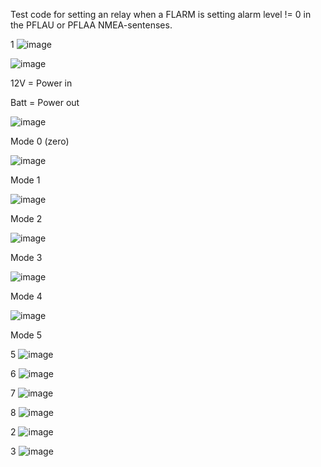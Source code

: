 Test code for setting an relay when a FLARM is setting alarm level != 0 in the PFLAU or PFLAA NMEA-sentenses.

1
![image](https://github.com/speedbird620/Blinker/assets/50543575/8bd8dc96-e763-4517-a3cc-e13d8cc22ca7)


![image](https://github.com/speedbird620/Blinker/assets/50543575/f4074236-48d8-4293-b9d3-2956fef9fdef)

12V = Power in

Batt = Power out


![image](https://github.com/speedbird620/Blinker/assets/50543575/61bcfdfc-2190-44fe-983a-acde7f9d7a1b)

Mode 0 (zero)



![image](https://github.com/speedbird620/Blinker/assets/50543575/7401771b-f156-4108-8882-cf521c4fa47b)

Mode 1



![image](https://github.com/speedbird620/Blinker/assets/50543575/e19c6538-715b-4e64-ac90-c7677c8520a4)

Mode 2



![image](https://github.com/speedbird620/Blinker/assets/50543575/aaed1332-38a9-4843-92f9-64f33d068e36)

Mode 3



![image](https://github.com/speedbird620/Blinker/assets/50543575/7765b965-9717-4a2b-88a2-e1ea954df80c)

Mode 4



![image](https://github.com/speedbird620/Blinker/assets/50543575/54c38c74-f865-416f-8f4f-417e9a169cf2)

Mode 5





5
![image](https://github.com/speedbird620/Blinker/assets/50543575/121bd088-d0be-420e-a7a9-a0f791b7ed83)

6
![image](https://github.com/speedbird620/Blinker/assets/50543575/38cea1ca-dda7-43ce-ad56-279add64228f)

7
![image](https://github.com/speedbird620/Blinker/assets/50543575/2cd2848a-aa45-477d-8d46-881deacb9d0c)

8
![image](https://github.com/speedbird620/Blinker/assets/50543575/80018a52-ddc0-4f00-b429-a91d21dd5b08)

2
![image](https://github.com/speedbird620/Blinker/assets/50543575/19994068-8b5b-4b84-8c9d-564d9ace9e7c)

3
![image](https://github.com/speedbird620/Blinker/assets/50543575/5509aa12-150f-4625-a7e8-20c05e9ef8a1)
